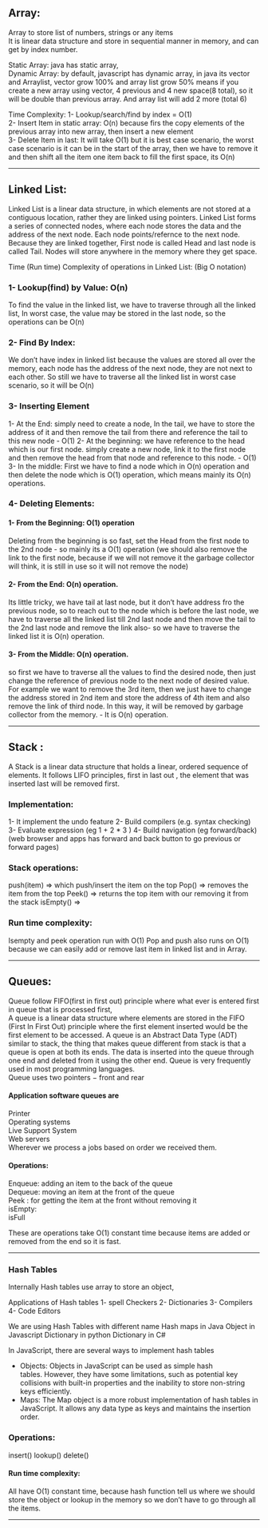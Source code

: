 

## Array:     
Array to store list of numbers, strings or any items         
It is linear data structure and store in sequential manner in memory, and can get by index number.     

Static Array: java has static array,       
Dynamic Array: by default, javascript has dynamic array, in java its vector and Arraylist, vector grow 100% and array list grow 50% means if you create a new array using vector, 4 previous and 4 new space(8 total), so it will be double than previous array. And array list will add 2 more (total 6)      

Time Complexity:
1- Lookup/search/find by index = O(1)      
2- Insert Item in static array: O(n) because firs the copy elements of the previous array into new array, then insert a new element        
3- Delete Item in last: It will take O(1) but it is best case scenario, the worst case scenario is it can be in the start of the array, then we have to remove it and then shift all the item one item back to fill the first space, its O(n)          

 - - - - - - - - - - - -  



## Linked List:

Linked List is a linear data structure, in which elements are not stored at a contiguous location, rather they are linked using pointers. 
Linked List forms a series of connected nodes, where each node stores the data and the address of the next node. Each node points/refernce to the next node. Because they are linked together, First node is called Head and last node is called Tail.
Nodes will store anywhere in the memory where they get space.


Time (Run time) Complexity of operations in Linked List: (Big O notation)

### 1- Lookup(find) by Value: O(n)
To find the value in the linked list, we have to traverse through all the linked list, In worst case, the value may be stored in the last node, so the operations can be O(n)

### 2- Find By Index:
We don’t have index in linked list because the values are stored all over the memory, each node has the address of the next node, they are not next to each other. So still we have to traverse all the linked list in worst case scenario, so it will be O(n)

### 3- Inserting Element 
1- At the End:  simply need to create a node, In the tail, we have to store the address of it and then remove the tail from there and reference the tail to this new node - O(1)
2- At the beginning: we have reference to the head which is our first node.  simply create a new node, link it to the first node and then remove the head from that node and reference to this node. - O(1)
3- In the middle: First we have to find a node which in O(n) operation and then delete the node which is O(1) operation, which means mainly its O(n) operations.

### 4- Deleting Elements:
#### 1- From the Beginning: O(1) operation
  Deleting from the beginning is so fast, set the Head from the first node to the 2nd node - so mainly its a O(1) operation (we should also remove the link to the first node, because if we will not remove it the garbage collector will think, it is still in use so it will not remove the node)

#### 2- From the End: O(n) operation.
 Its little tricky, we have tail at last node, but it don’t have address fro the previous node, so to reach out to the node which is before the last node, we have to traverse all the linked list till 2nd last node and then move the tail to the 2nd last node and remove the link also- so we have to traverse the linked list it is O(n) operation.

#### 3- From the Middle: O(n) operation.
  so first we have to traverse all the values to find the desired node, then just change the reference of previous node to the next node of desired value. For example we want to remove the 3rd item, then we just have to change the address stored in 2nd item and store the address of 4th item and also remove the link of third node. In this way, it will be removed by garbage collector from the memory. - It is O(n) operation.

  - - - - - - - - - - - - - - - - 


## Stack :
A Stack is a linear data structure that holds a linear, ordered sequence of elements. It follows LIFO principles, first in last out , the element that was inserted last will be removed first.

### Implementation:
1- It implement the undo feature
2- Build compilers (e.g. syntax checking)
3-  Evaluate expression (eg 1 + 2  * 3 ) 
4- Build navigation (eg forward/back) (web browser and apps has forward and back button to go previous or forward pages)

### Stack operations:
push(item) => which push/insert the item on the top
Pop() =>  removes the item from the top
Peek() => returns the top item with our removing it from the stack
isEmpty() => 

### Run time complexity:
Isempty and peek operation run with O(1)
Pop and push also runs on O(1) because we can easily add or remove last item in linked list and in Array.

 - - - - - - - - - - - - 

## Queues:
Queue follow FIFO(first in first out) principle where what ever is entered first in queue that is processed first,     
A queue is a linear data structure where elements are stored in the FIFO (First In First Out) principle where the first element inserted would be the first element to be accessed. A queue is an Abstract Data Type (ADT) similar to stack, the thing that makes queue different from stack is that a queue is open at both its ends. The data is inserted into the queue through one end and deleted from it using the other end. Queue is very frequently used in most programming languages.      
Queue uses two pointers − front and rear    

#### Application software queues are 
Printer    
Operating systems    
Live Support System    
Web servers    
Wherever we process a jobs based on order we received them.     


#### Operations:
Enqueue: adding an item to the back of the queue     
Dequeue: moving an item at the front of the queue     
Peek : for getting the item at the front without removing it     
isEmpty:     
isFull      

These are operations take O(1) constant time because items are added or removed from the end so it is fast.

 - - - - - - - - - - - 

  
### Hash Tables

Internally Hash tables use array to store an object, 

Applications of Hash tables
1- spell Checkers
2- Dictionaries
3-  Compilers
4-  Code Editors

We are using Hash Tables with different name
Hash maps in Java
Object in Javascript
Dictionary in python
Dictionary in C#

In JavaScript, there are several ways to implement hash tables 
* Objects: Objects in JavaScript can be used as simple hash tables. However, they have some limitations, such as potential key collisions with built-in properties and the inability to store non-string keys efficiently.
* Maps: The Map object is a more robust implementation of hash tables in JavaScript. It allows any data type as keys and maintains the insertion order.

### Operations:
insert()
lookup()
delete() 

#### Run time complexity:
All have O(1) constant time, because hash function tell us where we should store the  object or lookup in the memory so we don’t have to go through all the items. 

 - - - - - - - - - - - 
